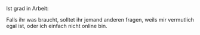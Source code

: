Ist grad in Arbeit:



Falls ihr was braucht, solltet ihr jemand anderen fragen, weils mir vermutlich egal ist, oder ich einfach nicht online bin.
